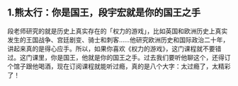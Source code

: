## 1.熊太行：你是国王，段宇宏就是你的国王之手
段老师研究的就是历史上真实存在的「权力的游戏」，比如英国和欧洲历史上真实发生的王国战争、宫廷剧变、骑士和刺客……他研究欧洲历史和国际政治二十年，讲起来真的是得心应手。所以，如果你喜欢《权力的游戏》，这门课程就不要错过。这门课里，你是国王，他就是你的国王之手。过去我们要听他聊这个，还得订个馆子跟他喝酒，现在订阅课程就能听过瘾，真的是八个大字：太过瘾了，太精彩了！

